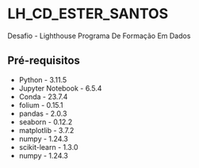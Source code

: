 # LH_CD_ESTER_SANTOS
Desafio - Lighthouse Programa De Formação Em Dados

## Pré-requisitos

- Python - 3.11.5 
- Jupyter Notebook - 6.5.4 
- Conda - 23.7.4
- folium - 0.15.1
- pandas - 2.0.3
- seaborn - 0.12.2
- matplotlib - 3.7.2
- numpy - 1.24.3
- scikit-learn - 1.3.0
- numpy - 1.24.3
